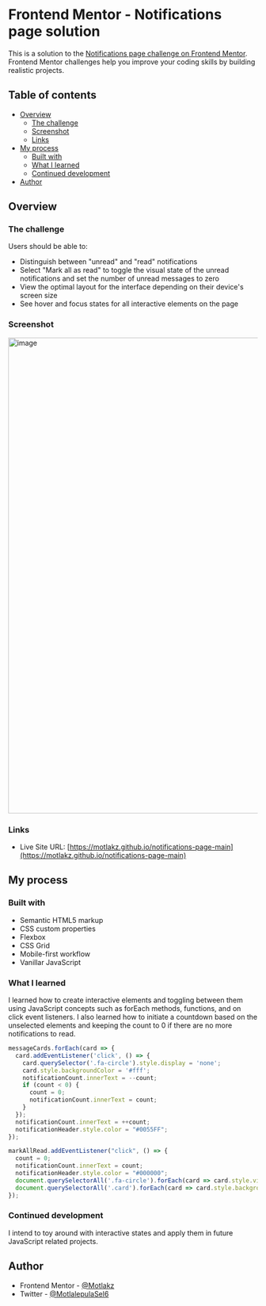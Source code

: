 # Frontend Mentor - Notifications page solution

This is a solution to the [Notifications page challenge on Frontend Mentor](https://www.frontendmentor.io/challenges/notifications-page-DqK5QAmKbC). Frontend Mentor challenges help you improve your coding skills by building realistic projects.

## Table of contents

- [Overview](#overview)
  - [The challenge](#the-challenge)
  - [Screenshot](#screenshot)
  - [Links](#links)
- [My process](#my-process)
  - [Built with](#built-with)
  - [What I learned](#what-i-learned)
  - [Continued development](#continued-development)
- [Author](#author)

## Overview

### The challenge

Users should be able to:

- Distinguish between "unread" and "read" notifications
- Select "Mark all as read" to toggle the visual state of the unread notifications and set the number of unread messages to zero
- View the optimal layout for the interface depending on their device's screen size
- See hover and focus states for all interactive elements on the page

### Screenshot
<img width="960" alt="image" src="https://user-images.githubusercontent.com/76655996/221641443-4577503c-a416-4163-aeec-b3693dc5f356.png">

### Links

- Live Site URL: [https://motlakz.github.io/notifications-page-main](https://motlakz.github.io/notifications-page-main)

## My process

### Built with

- Semantic HTML5 markup
- CSS custom properties
- Flexbox
- CSS Grid
- Mobile-first workflow
- Vanillar JavaScript

### What I learned

I learned how to create interactive elements and toggling between them using JavaScript concepts such as forEach methods, functions, and on click event listeners.
I also learned how to initiate a countdown based on the unselected elements and keeping the count to 0 if there are no more notifications to read.

```js
messageCards.forEach(card => {
  card.addEventListener('click', () => {
    card.querySelector('.fa-circle').style.display = 'none';
    card.style.backgroundColor = '#fff';
    notificationCount.innerText = --count;
    if (count < 0) {
      count = 0;
      notificationCount.innerText = count;
    }
  });
  notificationCount.innerText = ++count;
  notificationHeader.style.color = "#0055FF";
});

markAllRead.addEventListener("click", () => {
  count = 0;
  notificationCount.innerText = count;
  notificationHeader.style.color = "#000000";
  document.querySelectorAll('.fa-circle').forEach(card => card.style.visibility = 'hidden');
  document.querySelectorAll('.card').forEach(card => card.style.backgroundColor = '');
});
```

### Continued development

I intend to toy around with interactive states and apply them in future JavaScript related projects.

## Author

- Frontend Mentor - [@Motlakz](https://www.frontendmentor.io/profile/Motlakz)
- Twitter - [@MotlalepulaSel6](https://www.twitter.com/MotlalepulaSel6)
